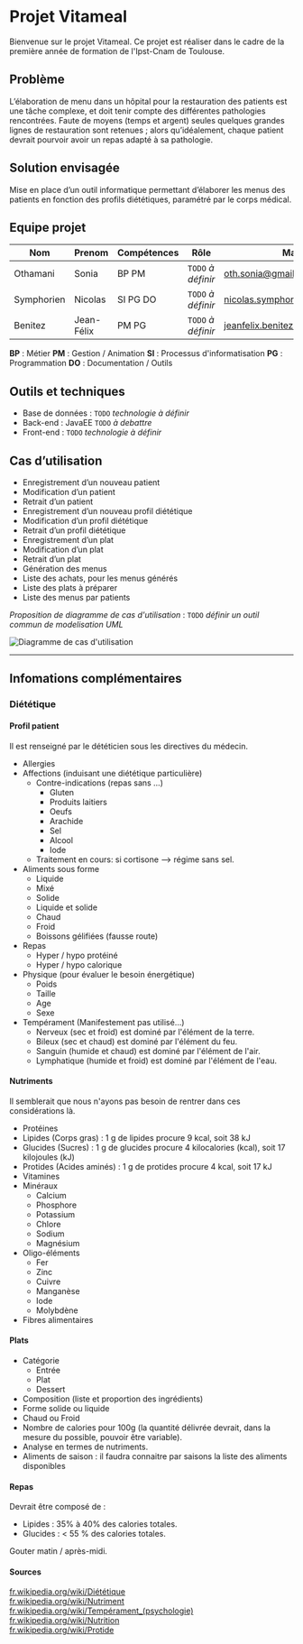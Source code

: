 # Projet Vitameal

Bienvenue sur le projet Vitameal. Ce projet est réaliser dans le cadre de la première année de formation de l'Ipst-Cnam de Toulouse.

## Problème

L’élaboration de menu dans un hôpital pour la restauration des patients est une tâche complexe, et doit tenir compte des différentes pathologies rencontrées. Faute de moyens (temps et argent) seules quelques grandes lignes de restauration sont retenues ; alors qu’idéalement, chaque patient devrait pourvoir avoir un repas adapté à sa pathologie.

## Solution envisagée 

Mise en place d’un outil informatique permettant d’élaborer les menus des patients en fonction des profils diététiques, paramétré par le corps médical.

## Equipe projet

|Nom       |Prenom    |Compétences|Rôle              |Mail                                                               |
|----------|----------|-----------|------------------|-------------------------------------------------------------------|
|Othamani  |Sonia     |BP PM      |`TODO` *à définir*|[oth.sonia@gmail.com](mailto:oth.sonia@gmail.com)                  |
|Symphorien|Nicolas   |SI PG DO   |`TODO` *à définir*|[nicolas.symphorien@gmail.com](mailto:nicolas.symphorien@gmail.com)|
|Benitez   |Jean-Félix|PM PG      |`TODO` *à définir*|[jeanfelix.benitez@gmail.com](mailto:jeanfelix.benitez@gmail.com)  |


**BP** : Métier **PM** : Gestion / Animation **SI** : Processus d'informatisation **PG** : Programmation **DO** : Documentation / Outils  

## Outils et techniques

- Base de données : `TODO` *technologie à définir*
- Back-end : JavaEE `TODO` *à debattre*
- Front-end : `TODO` *technologie à définir*

## Cas d’utilisation

- Enregistrement d’un nouveau patient
- Modification d’un patient
- Retrait d’un patient
- Enregistrement d’un nouveau profil diététique
- Modification d’un profil diététique
- Retrait d’un profil diététique
- Enregistrement d’un plat
- Modification d’un plat
- Retrait d’un plat
- Génération des menus
- Liste des achats, pour les menus générés
- Liste des plats à préparer
- Liste des menus par patients

*Proposition de diagramme de cas d'utilisation* : `TODO` *définir un outil commun de modelisation UML*

![Diagramme de cas d'utilisation](https://seikomi.github.io/Vitameal/doc/UseCaseDiagram.svg)

---

## Infomations complémentaires

### Diététique

#### Profil patient

Il est renseigné par le dététicien sous les directives du médecin.

- Allergies
- Affections (induisant une diététique particulière)
  - Contre-indications (repas sans …)
    - Gluten
    - Produits laitiers
    - Oeufs
    - Arachide
    - Sel
    - Alcool
    - Iode
  - Traitement en cours: si cortisone --> régime sans sel.
- Aliments sous forme
  - Liquide
  - Mixé
  - Solide
  - Liquide et solide
  - Chaud
  - Froid
  - Boissons gélifiées (fausse route)
- Repas
  - Hyper / hypo protéiné
  - Hyper / hypo calorique
- Physique (pour évaluer le besoin énergétique)
  - Poids
  - Taille
  - Age
  - Sexe
- Tempérament (Manifestement pas utilisé...)
  - Nerveux (sec et froid) est dominé par l'élément de la terre.
  - Bileux (sec et chaud) est dominé par l'élément du feu.
  - Sanguin (humide et chaud) est dominé par l'élément de l'air.
  - Lymphatique (humide et froid) est dominé par l'élément de l'eau.
	
#### Nutriments

Il semblerait que nous n'ayons pas besoin de rentrer dans ces considérations là.

- Protéines
- Lipides (Corps gras) : 1 g de lipides procure 9 kcal, soit 38 kJ 
- Glucides (Sucres) : 1 g de glucides procure 4 kilocalories (kcal), soit 17 kilojoules (kJ)
- Protides (Acides aminés) : 1 g de protides procure 4 kcal, soit 17 kJ
- Vitamines
- Minéraux
  - Calcium
  - Phosphore
  - Potassium
  - Chlore
  - Sodium
  - Magnésium
- Oligo-éléments
  - Fer
  - Zinc
  - Cuivre
  - Manganèse
  - Iode
  - Molybdène
- Fibres alimentaires

#### Plats

- Catégorie
  - Entrée
  - Plat
  - Dessert
- Composition (liste et proportion des ingrédients)
- Forme solide ou liquide
- Chaud ou Froid
- Nombre de calories pour 100g (la quantité délivrée devrait, dans la mesure du possible, pouvoir être variable).
- Analyse en termes de nutriments.
- Aliments de saison : il faudra connaitre par saisons la liste des aliments disponibles

#### Repas

Devrait être composé de :

- Lipides : 35% à 40% des calories totales.
- Glucides : < 55 % des calories totales.

Gouter matin / après-midi.

#### Sources

[fr.wikipedia.org/wiki/Diététique](https://fr.wikipedia.org/wiki/Diététique)  
[fr.wikipedia.org/wiki/Nutriment](https://fr.wikipedia.org/wiki/Nutriment)  
[fr.wikipedia.org/wiki/Tempérament_(psychologie)](https://fr.wikipedia.org/wiki/Tempérament_(psychologie))  
[fr.wikipedia.org/wiki/Nutrition](https://fr.wikipedia.org/wiki/Nutrition)  
[fr.wikipedia.org/wiki/Protide](https://fr.wikipedia.org/wiki/Protide)  
